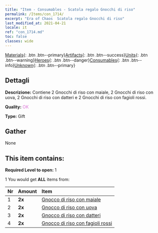 ```yaml
---
title: "Item - Consumables - Scatola regalo Gnocchi di riso"
permalink: /Items/con_1714/
excerpt: "Era of Chaos  Scatola regalo Gnocchi di riso"
last_modified_at: 2021-04-21
locale: it
ref: "con_1714.md"
toc: false
classes: wide
---
```

 [Materials](/it/Items/){: .btn .btn--primary}[Artifacts](/it/Items/Artifacts/){: .btn .btn--success}[Units](/it/Items/Units/){: .btn .btn--warning}[Heroes](/it/Items/Heroes/){: .btn .btn--danger}[Consumables](/it/Items/Consumables/){: .btn .btn--info}[Unknown](/it/Items/Unknown/){: .btn .btn--primary}

## Dettagli
 **Descrizione:** Contiene 2 Gnocchi di riso con maiale, 2 Gnocchi di riso con uova, 2 Gnocchi di riso con datteri e 2 Gnocchi di riso con fagioli rossi.

 **Quality:** <span style="color: #DA70D6">OK</span>

 **Type:** Gift

## Gather

  None

## This item contains:

 **Required Level to open:** 1

 1 You would get **ALL** items  from:

  | Nr | Amount |     Item    |
  |:---|:-------|:------------|
  | 1 |  **2x** | [Gnocco di riso con maiale](/it/Items/con_542/) |  | 
  | 2 |  **2x** | [Gnocco di riso con uova](/it/Items/con_543/) |  | 
  | 3 |  **2x** | [Gnocco di riso con datteri](/it/Items/con_544/) |  | 
  | 4 |  **2x** | [Gnocco di riso con fagioli rossi](/it/Items/con_545/) |  | 
